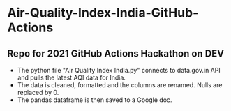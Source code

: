 # Air-Quality-Index-India-GitHub-Actions
## Repo for 2021 GitHub Actions Hackathon on DEV
- The python file "Air Quality Index India.py" connects to data.gov.in API and pulls the latest AQI data for India.
- The data is cleaned, formatted and the columns are renamed. Nulls are replaced by 0. 
- The pandas dataframe is then saved to a Google doc.
